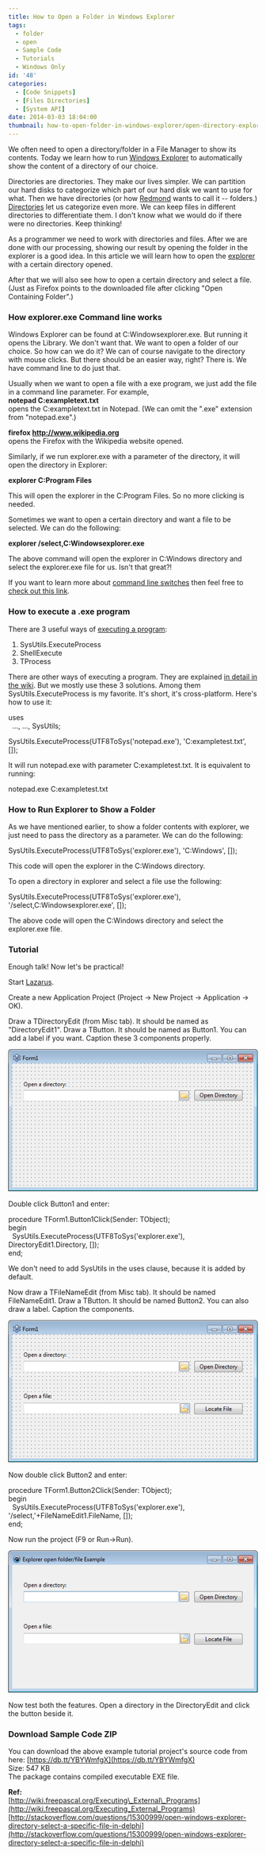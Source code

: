 ```yaml
---
title: How to Open a Folder in Windows Explorer
tags:
  - folder
  - open
  - Sample Code
  - Tutorials
  - Windows Only
id: '48'
categories:
  - [Code Snippets]
  - [Files Directories]
  - [System API]
date: 2014-03-03 18:04:00
thumbnail: how-to-open-folder-in-windows-explorer/open-directory-explorer-thumb.gif
---
```


We often need to open a directory/folder in a File Manager to show its contents. Today we learn how to run [Windows Explorer](http://en.wikipedia.org/wiki/File_Explorer) to automatically show the content of a directory of our choice.
<!-- more -->
  
  
Directories are directories. They make our lives simpler. We can partition our hard disks to categorize which part of our hard disk we want to use for what. Then we have directories (or how [Redmond](http://en.wikipedia.org/wiki/Redmond,_Washington#Economy) wants to call it -- folders.) [Directories](http://en.wikipedia.org/wiki/Directory_%28computing%29) let us categorize even more. We can keep files in different directories to differentiate them. I don't know what we would do if there were no directories. Keep thinking!  
  
As a programmer we need to work with directories and files. After we are done with our processing, showing our result by opening the folder in the explorer is a good idea. In this article we will learn how to open the [explorer](http://en.wikipedia.org/wiki/File_Explorer) with a certain directory opened.  
  
After that we will also see how to open a certain directory and select a file. (Just as Firefox points to the downloaded file after clicking "Open Containing Folder".)  
  

### How explorer.exe Command line works

Windows Explorer can be found at C:Windowsexplorer.exe. But running it opens the Library. We don't want that. We want to open a folder of our choice. So how can we do it? We can of course navigate to the directory with mouse clicks. But there should be an easier way, right? There is. We have command line to do just that.  
  
Usually when we want to open a file with a exe program, we just add the file in a command line parameter. For example,  
**notepad C:exampletext.txt**  
opens the C:exampletext.txt in Notepad. (We can omit the ".exe" extension from "notepad.exe".)  
  
**firefox http://www.wikipedia.org**  
opens the Firefox with the Wikipedia website opened.  
  
Similarly, if we run explorer.exe with a parameter of the directory, it will open the directory in Explorer:  
  
**explorer C:Program Files**  
  
This will open the explorer in the C:Program Files. So no more clicking is needed.  
  
Sometimes we want to open a certain directory and want a file to be selected. We can do the following:  
  
**explorer /select,C:Windowsexplorer.exe**  
  
The above command will open the explorer in C:Windows directory and select the explorer.exe file for us. Isn't that great?!  
  
If you want to learn more about [command line switches](http://support.microsoft.com/kb/130510) then feel free to [check out this link](http://support.microsoft.com/kb/130510).  
  

### How to execute a .exe program

There are 3 useful ways of [executing a program](http://wiki.freepascal.org/Executing_External_Programs):  

1.  SysUtils.ExecuteProcess
2.  ShellExecute
3.  TProcess

  
There are other ways of executing a program. They are explained [in detail in the wiki](http://wiki.freepascal.org/Executing_External_Programs). But we mostly use these 3 solutions. Among them SysUtils.ExecuteProcess is my favorite. It's short, it's cross-platform. Here's how to use it:  
  

uses  
  ..., ..., SysUtils;  
  
SysUtils.ExecuteProcess(UTF8ToSys('notepad.exe'), 'C:exampletest.txt', \[\]);

  
It will run notepad.exe with parameter C:exampletest.txt. It is equivalent to running:  
  
notepad.exe C:exampletest.txt  
  

### How to Run Explorer to Show a Folder

As we have mentioned earlier, to show a folder contents with explorer, we just need to pass the directory as a parameter. We can do the following:  
  

SysUtils.ExecuteProcess(UTF8ToSys('explorer.exe'), 'C:Windows', \[\]);

  
  
This code will open the explorer in the C:Windows directory.  
  
To open a directory in explorer and select a file use the following:  
  

SysUtils.ExecuteProcess(UTF8ToSys('explorer.exe'), '/select,C:Windowsexplorer.exe', \[\]);

  
The above code will open the C:Windows directory and select the explorer.exe file.  
  

### Tutorial

Enough talk! Now let's be practical!  
  
Start [Lazarus](http://www.lazarus.freepascal.org/).  
  
Create a new Application Project (Project -> New Project -> Application -> OK).  
  
Draw a TDirectoryEdit (from Misc tab). It should be named as "DirectoryEdit1". Draw a TButton. It should be named as Button1. You can add a label if you want. Caption these 3 components properly.  
  

![](how-to-open-folder-in-windows-explorer/open-directory-explorer-lazarus-1.gif)

  
Double click Button1 and enter:  
  

procedure TForm1.Button1Click(Sender: TObject);  
begin  
  SysUtils.ExecuteProcess(UTF8ToSys('explorer.exe'), DirectoryEdit1.Directory, \[\]);  
end;

  
We don't need to add SysUtils in the uses clause, because it is added by default.  
  
Now draw a TFileNameEdit (from Misc tab). It should be named FileNameEdit1. Draw a TButton. It should be named Button2. You can also draw a label. Caption the components.  
  

![](how-to-open-folder-in-windows-explorer/open-directory-explorer-lazarus-2.gif)

  
Now double click Button2 and enter:  
  

procedure TForm1.Button2Click(Sender: TObject);  
begin  
  SysUtils.ExecuteProcess(UTF8ToSys('explorer.exe'), '/select,'+FileNameEdit1.FileName, \[\]);  
end;

  
Now run the project (F9 or Run->Run).  
  

![](how-to-open-folder-in-windows-explorer/open-directory-explorer-lazarus-3.gif)

  
Now test both the features. Open a directory in the DirectoryEdit and click the button beside it.  
  
  

### Download Sample Code ZIP

You can download the above example tutorial project's source code from here: [https://db.tt/YBYWmfgX](https://db.tt/YBYWmfgX)  
Size: 547 KB  
The package contains compiled executable EXE file.  
  
  
**Ref:**  
[http://wiki.freepascal.org/Executing\_External\_Programs](http://wiki.freepascal.org/Executing_External_Programs)  
[http://stackoverflow.com/questions/15300999/open-windows-explorer-directory-select-a-specific-file-in-delphi](http://stackoverflow.com/questions/15300999/open-windows-explorer-directory-select-a-specific-file-in-delphi)